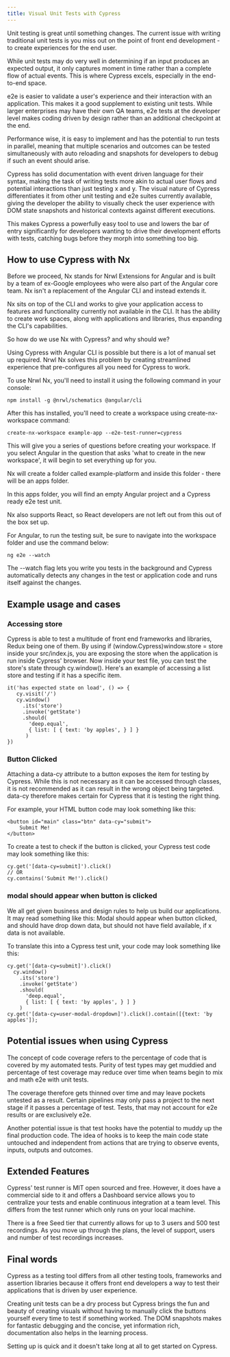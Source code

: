 ```yaml
---
title: Visual Unit Tests with Cypress
---
```


Unit testing is great until something changes. The current issue with
writing traditional unit tests is you miss out on the point of front end
development - to create experiences for the end user.

While unit tests may do very well in determining if an input produces an
expected output, it only captures moment in time rather than a complete
flow of actual events. This is where Cypress excels, especially in the
end-to-end space.

e2e is easier to validate a user's experience and their interaction with
an application. This makes it a good supplement to existing unit tests.
While larger enterprises may have their own QA teams, e2e tests at the
developer level makes coding driven by design rather than an additional
checkpoint at the end.

Performance wise, it is easy to implement and has the potential to run
tests in parallel, meaning that multiple scenarios and outcomes can be tested
simultaneously with auto reloading and snapshots for developers to debug
if such an event should arise.

Cypress has solid documentation with event driven language for their
syntax, making the task of writing tests more akin to actual user flows
and potential interactions than just testing x and y. The visual nature
of Cypress differentiates it from other unit testing and e2e suites
currently available, giving the developer the ability to visually check
the user experience with DOM state snapshots and historical contexts
against different executions.

This makes Cypress a powerfully easy tool to use and lowers the bar of
entry significantly for developers wanting to drive their development
efforts with tests, catching bugs before they morph into something too
big.

How to use Cypress with Nx
--------------------------

Before we proceed, Nx stands for Nrwl Extensions for Angular and is
built by a team of ex-Google employees who were also part of the Angular
core team. Nx isn't a replacement of the Angular CLI and instead extends
it.

Nx sits on top of the CLI and works to give your application access to
features and functionality currently not available in the CLI. It has
the ability to create work spaces, along with applications and
libraries, thus expanding the CLI's capabilities.

So how do we use Nx with Cypress? and why should we?

Using Cypress with Angular CLI is possible but there is a lot of manual
set up required. Nrwl Nx solves this problem by creating streamlined
experience that pre-configures all you need for Cypress to work.

To use Nrwl Nx, you'll need to install it using the following command in
your console:

    npm install -g @nrwl/schematics @angular/cli

After this has installed, you'll need to create a workspace using
create-nx-workspace command:

    create-nx-workspace example-app --e2e-test-runner=cypress

This will give you a series of questions before creating your workspace.
If you select Angular in the question that asks 'what to create in the
new workspace', it will begin to set everything up for you.

Nx will create a folder called example-platform and inside this folder -
there will be an apps folder.

In this apps folder, you will find an empty Angular project and a
Cypress ready e2e test unit.

Nx also supports React, so React developers are not left out from this
out of the box set up.

For Angular, to run the testing suit, be sure to navigate into the
workspace folder and use the command below:

    ng e2e --watch

The --watch flag lets you write you tests in the background and Cypress
automatically detects any changes in the test or application code and
runs itself against the changes.

 Example usage and cases 
------------------------

###  Accessing store 

Cypress is able to test a multitude of front end frameworks and
libraries, Redux being one of them. By using if
(window.Cypress)window.store = store inside your src/index.js, you are
exposing the store when the application is run inside Cypress' browser.
Now inside your test file, you can test the store's state through
cy.window(). Here's an example of accessing a list store and testing if
it has a specific item.

    it('has expected state on load', () => {
       cy.visit('/')
       cy.window()
         .its('store')
         .invoke('getState')
         .should(
           'deep.equal',
           { list: [ { text: 'by apples', } ] }
          )
    })

###  Button Clicked 

Attaching a data-cy attribute to a button exposes the item for testing
by Cypress. While this is not necessary as it can be accessed through
classes, it is not recommended as it can result in the wrong object
being targeted. data-cy therefore makes certain for Cypress that it is
testing the right thing.

For example, your HTML button code may look something like this:

    <button id="main" class="btn" data-cy="submit">
        Submit Me!
    </button>

To create a test to check if the button is clicked, your Cypress test
code may look something like this:

    cy.get('[data-cy=submit]').click()
    // OR
    cy.contains('Submit Me!').click()

###  modal should appear when button is clicked 

We all get given business and design rules to help us build our
applications. It may read something like this: Modal should appear when
button clicked, and should have drop down data, but should not have
field available, if x data is not available.

To translate this into a Cypress test unit, your code may look something
like this:

    cy.get('[data-cy=submit]').click()
      cy.window()
        .its('store')
        .invoke('getState')
        .should(
          'deep.equal',
          { list: [ { text: 'by apples', } ] }
        )
    cy.get('[data-cy=user-modal-dropdown]').click().contain([{text: 'by apples']);

 Potential issues when using Cypress 
------------------------------------

The concept of code coverage refers to the percentage of code that is
covered by my automated tests. Purity of test types may get muddied and
percentage of test coverage may reduce over time when teams begin to mix
and math e2e with unit tests.

The coverage therefore gets thinned over time and may leave pockets
untested as a result. Certain pipelines may only pass a project to the
next stage if it passes a percentage of test. Tests, that may not
account for e2e results or are exclusively e2e.

Another potential issue is that test hooks have the potential to muddy
up the final production code. The idea of hooks is to keep the main code
state untouched and independent from actions that are trying to observe
events, inputs, outputs and outcomes.

 Extended Features 
------------------

Cypress' test runner is MIT open sourced and free. However, it does have
a commercial side to it and offers a Dashboard service allows you to
centralize your tests and enable continuous integration at a team level.
This differs from the test runner which only runs on your local machine.

There is a free Seed tier that currently allows for up to 3 users and
500 test recordings. As you move up through the plans, the level of
support, users and number of test recordings increases.

 Final words 
------------

Cypress as a testing tool differs from all other testing tools,
frameworks and assertion libraries because it offers front end
developers a way to test their applications that is driven by user
experience.

Creating unit tests can be a dry process but Cypress brings the fun and
beauty of creating visuals without having to manually click the buttons
yourself every time to test if something worked. The DOM snapshots makes
for fantastic debugging and the concise, yet information rich,
documentation also helps in the learning process.

Setting up is quick and it doesn't take long at all to get started on
Cypress.
